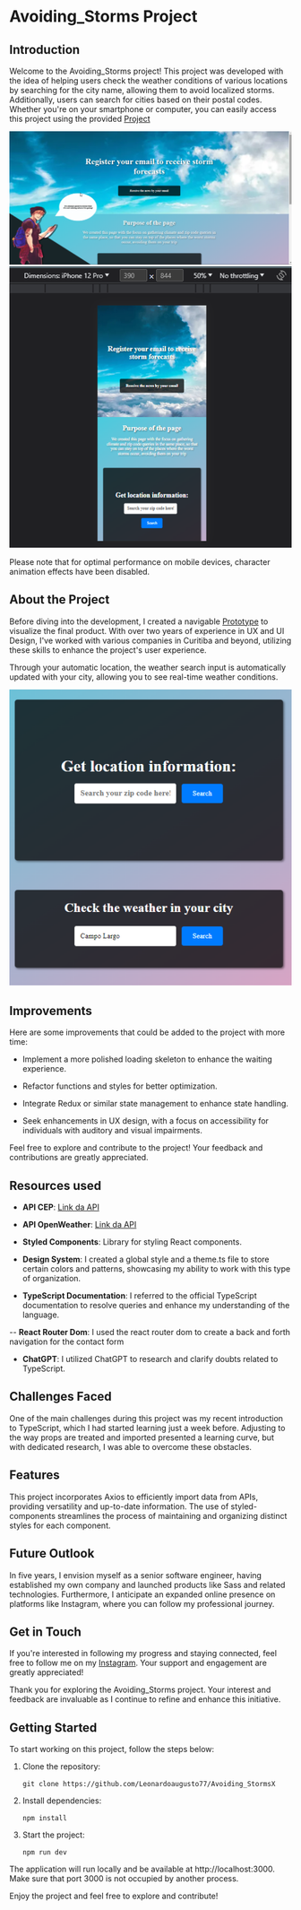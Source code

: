# Avoiding_Storms Project

## Introduction

Welcome to the Avoiding_Storms project! This project was developed with the idea of helping users check the weather conditions of various locations by searching for the city name, allowing them to avoid localized storms. Additionally, users can search for cities based on their postal codes. Whether you're on your smartphone or computer, you can easily access this project using the provided [Project](https://avoiding-stroms.vercel.app/)

![Project Preview](./public/Imgs/screenshot_39.png)
![Project Preview](./public/Imgs/Screenshot_1.png)

Please note that for optimal performance on mobile devices, character animation effects have been disabled.

## About the Project

Before diving into the development, I created a navigable [Prototype](<https://www.figma.com/file/IFOZsy4QXZcaG2uPRdxnYe/Front_end(Teste)?type=design&node-id=0%3A1&mode=design&t=qixEvn5kGALeUBbh-1>) to visualize the final product. With over two years of experience in UX and UI Design, I've worked with various companies in Curitiba and beyond, utilizing these skills to enhance the project's user experience.

Through your automatic location, the weather search input is automatically updated with your city, allowing you to see real-time weather conditions.

![Project Preview](./public/Imgs/Screenshot_2.png)

## Improvements

Here are some improvements that could be added to the project with more time:

- Implement a more polished loading skeleton to enhance the waiting experience.

- Refactor functions and styles for better optimization.

- Integrate Redux or similar state management to enhance state handling.

- Seek enhancements in UX design, with a focus on accessibility for individuals with auditory and visual impairments.

Feel free to explore and contribute to the project! Your feedback and contributions are greatly appreciated.

## Resources used

- **API CEP**: [Link da API](https://viacep.com.br/)

- **API OpenWeather**: [Link da API](https://openweathermap.org/api)

- **Styled Components**: Library for styling React components.

- **Design System**: I created a global style and a theme.ts file to store certain colors and patterns, showcasing my ability to work with this type of organization.

- **TypeScript Documentation**: I referred to the official TypeScript documentation to resolve queries and enhance my understanding of the language.

-- **React Router Dom**: I used the react router dom to create a back and forth navigation for the contact form

- **ChatGPT**: I utilized ChatGPT to research and clarify doubts related to TypeScript.

## Challenges Faced

One of the main challenges during this project was my recent introduction to TypeScript, which I had started learning just a week before. Adjusting to the way props are treated and imported presented a learning curve, but with dedicated research, I was able to overcome these obstacles.

## Features

This project incorporates Axios to efficiently import data from APIs, providing versatility and up-to-date information. The use of styled-components streamlines the process of maintaining and organizing distinct styles for each component.

## Future Outlook

In five years, I envision myself as a senior software engineer, having established my own company and launched products like Sass and related technologies. Furthermore, I anticipate an expanded online presence on platforms like Instagram, where you can follow my professional journey.

## Get in Touch

If you're interested in following my progress and staying connected, feel free to follow me on my [Instagram](https://www.instagram.com/heisen77h/). Your support and engagement are greatly appreciated!

Thank you for exploring the Avoiding_Storms project. Your interest and feedback are invaluable as I continue to refine and enhance this initiative.

## Getting Started

To start working on this project, follow the steps below:

1. Clone the repository:

   ```
   git clone https://github.com/Leonardoaugusto77/Avoiding_StormsX
   ```

2. Install dependencies:

   ```
   npm install
   ```

3. Start the project:

   ```
   npm run dev
   ```

The application will run locally and be available at http://localhost:3000. Make sure that port 3000 is not occupied by another process.

Enjoy the project and feel free to explore and contribute!
